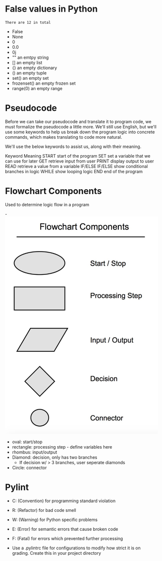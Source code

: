 # False values in Python
    There are 12 in total

- False
- None
- 0
- 0.0
- 0j
- "" an emtpy string
- [] an empty list
- {} an empty dictionary
- () an empty tuple
- set() an empty set
- frozenset() an empty frozen set
- range(0) an empty range

# Pseudocode

Before we can take our pseudocode and translate it to program code, we must formalize the pseudocode a little more. We'll still use English, but we'll use some keywords to help us break down the program logic into concrete commands, which makes translating to code more natural.

We'll use the below keywords to assist us, along with their meaning.

Keyword	Meaning
START	start of the program
SET	set a variable that we can use for later
GET	retrieve input from user
PRINT	display output to user
READ	retrieve a value from a variable
IF/ELSE IF/ELSE	show conditional branches in logic
WHILE	show looping logic
END	end of the program

# Flowchart Components

Used to determine logic flow in a program

-![alt text](image.png)
- oval: start/stop
- rectangle: processing step - define variables here
- rhombus: input/output 
- Diamond: decision, only has two branches
    - If decision w/ > 3 branches, user seperate diamonds
- Circle: connector


# Pylint

- C: (Convention) for programming standard       violation
- R: (Refactor) for bad code smell
- W: (Warning) for Python specific problems
- E: (Error) for semantic errors that cause broken code
- F: (Fatal) for errors which prevented further processing

- Use a .pylintrc file for configurations to modify how strict it is on grading. Create this in your project directory